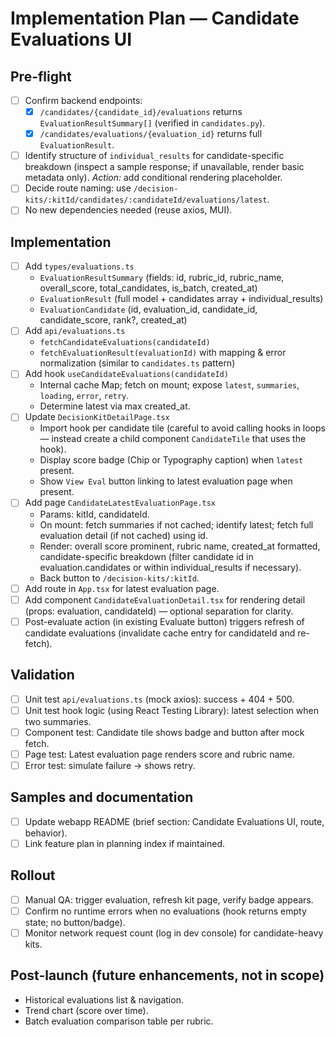 # Implementation Plan — Candidate Evaluations UI

## Pre-flight

- [ ] Confirm backend endpoints:
  - [x] `/candidates/{candidate_id}/evaluations` returns `EvaluationResultSummary[]` (verified in `candidates.py`).
  - [x] `/candidates/evaluations/{evaluation_id}` returns full `EvaluationResult`.
- [ ] Identify structure of `individual_results` for candidate-specific breakdown (inspect a sample response; if unavailable, render basic metadata only). *Action:* add conditional rendering placeholder.
- [ ] Decide route naming: use `/decision-kits/:kitId/candidates/:candidateId/evaluations/latest`.
- [ ] No new dependencies needed (reuse axios, MUI).

## Implementation

- [ ] Add `types/evaluations.ts`
  - `EvaluationResultSummary` (fields: id, rubric_id, rubric_name, overall_score, total_candidates, is_batch, created_at)
  - `EvaluationResult` (full model + candidates array + individual_results)
  - `EvaluationCandidate` (id, evaluation_id, candidate_id, candidate_score, rank?, created_at)
- [ ] Add `api/evaluations.ts`
  - `fetchCandidateEvaluations(candidateId)`
  - `fetchEvaluationResult(evaluationId)` with mapping & error normalization (similar to `candidates.ts` pattern)
- [ ] Add hook `useCandidateEvaluations(candidateId)`
  - Internal cache Map; fetch on mount; expose `latest`, `summaries`, `loading`, `error`, `retry`.
  - Determine latest via max created_at.
- [ ] Update `DecisionKitDetailPage.tsx`
  - Import hook per candidate tile (careful to avoid calling hooks in loops — instead create a child component `CandidateTile` that uses the hook).
  - Display score badge (Chip or Typography caption) when `latest` present.
  - Show `View Eval` button linking to latest evaluation page when present.
- [ ] Add page `CandidateLatestEvaluationPage.tsx`
  - Params: kitId, candidateId.
  - On mount: fetch summaries if not cached; identify latest; fetch full evaluation detail (if not cached) using id.
  - Render: overall score prominent, rubric name, created_at formatted, candidate-specific breakdown (filter candidate id in evaluation.candidates or within individual_results if necessary).
  - Back button to `/decision-kits/:kitId`.
- [ ] Add route in `App.tsx` for latest evaluation page.
- [ ] Add component `CandidateEvaluationDetail.tsx` for rendering detail (props: evaluation, candidateId) — optional separation for clarity.
- [ ] Post-evaluate action (in existing Evaluate button) triggers refresh of candidate evaluations (invalidate cache entry for candidateId and re-fetch).

## Validation

- [ ] Unit test `api/evaluations.ts` (mock axios): success + 404 + 500.
- [ ] Unit test hook logic (using React Testing Library): latest selection when two summaries.
- [ ] Component test: Candidate tile shows badge and button after mock fetch.
- [ ] Page test: Latest evaluation page renders score and rubric name.
- [ ] Error test: simulate failure -> shows retry.

## Samples and documentation

- [ ] Update webapp README (brief section: Candidate Evaluations UI, route, behavior).
- [ ] Link feature plan in planning index if maintained.

## Rollout

- [ ] Manual QA: trigger evaluation, refresh kit page, verify badge appears.
- [ ] Confirm no runtime errors when no evaluations (hook returns empty state; no button/badge).
- [ ] Monitor network request count (log in dev console) for candidate-heavy kits.

## Post-launch (future enhancements, not in scope)

- Historical evaluations list & navigation.
- Trend chart (score over time).
- Batch evaluation comparison table per rubric.
